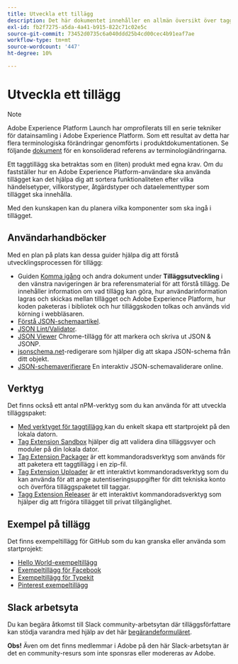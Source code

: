 ```yaml
---
title: Utveckla ett tillägg
description: Det här dokumentet innehåller en allmän översikt över tagghanteringsprocessen med länkar till ytterligare dokumentation för mer detaljerade processer.
exl-id: fb2f7275-a5da-4a41-b915-822c71c02e5c
source-git-commit: 73452d0735c6a040ddd25b4cd00cec4b91eaf7ae
workflow-type: tm+mt
source-wordcount: '447'
ht-degree: 10%

---
```


# Utveckla ett tillägg

>[!NOTE]
>
>Adobe Experience Platform Launch har omprofilerats till en serie tekniker för datainsamling i Adobe Experience Platform. Som ett resultat av detta har flera terminologiska förändringar genomförts i produktdokumentationen. Se följande [dokument](../../term-updates.md) för en konsoliderad referens av terminologiändringarna.

Ett taggtillägg ska betraktas som en (liten) produkt med egna krav. Om du fastställer hur en Adobe Experience Platform-användare ska använda tillägget kan det hjälpa dig att sortera funktionaliteten efter vilka händelsetyper, villkorstyper, åtgärdstyper och dataelementtyper som tillägget ska innehålla.

Med den kunskapen kan du planera vilka komponenter som ska ingå i tillägget.

## Användarhandböcker

Med en plan på plats kan dessa guider hjälpa dig att förstå utvecklingsprocessen för tillägg:

* Guiden [Komma igång](../getting-started.md) och andra dokument under **Tilläggsutveckling** i den vänstra navigeringen är bra referensmaterial för att förstå tillägg. De innehåller information om vad tillägg kan göra, hur användarinformation lagras och skickas mellan tillägget och Adobe Experience Platform, hur koden paketeras i bibliotek och hur tilläggskoden tolkas och används vid körning i webbläsaren.
* [Förstå JSON-schemaartikel](https://spacetelescope.github.io/understanding-json-schema/index.html#).
* [JSON Lint/Validator](https://jsonlint.com/).
* [JSON Viewer](https://chrome.google.com/webstore/detail/json-viewer/gbmdgpbipfallnflgajpaliibnhdgobh) Chrome-tillägg för att markera och skriva ut JSON &amp; JSONP.
* [jsonschema.net](https://jsonschema.net/#/editor)-redigerare som hjälper dig att skapa JSON-schema från ditt objekt.
* [JSON-schemaverifierare](https://www.jsonschemavalidator.net) En interaktiv JSON-schemavaliderare online.

## Verktyg

Det finns också ett antal nPM-verktyg som du kan använda för att utveckla tilläggspaket:

* [Med verktyget för taggtillägg ](https://www.npmjs.com/package/@adobe/reactor-scaffold) kan du enkelt skapa ett startprojekt på den lokala datorn.
* [Tag Extension Sandbox](https://www.npmjs.com/package/@adobe/reactor-sandbox) hjälper dig att validera dina tilläggsvyer och moduler på din lokala dator.
* [Tag Extension Packager](https://www.npmjs.com/package/@adobe/reactor-packager) är ett kommandoradsverktyg som används för att paketera ett taggtillägg i en zip-fil.
* [Tag Extension Uploader](https://www.npmjs.com/package/@adobe/reactor-uploader) är ett interaktivt kommandoradsverktyg som du kan använda för att ange autentiseringsuppgifter för ditt tekniska konto och överföra tilläggspaketet till taggar.
* [Tagg Extension Releaser](https://www.npmjs.com/package/@adobe/reactor-releaser) är ett interaktivt kommandoradsverktyg som hjälper dig att frigöra tillägget till privat tillgänglighet.

## Exempel på tillägg

Det finns exempeltillägg för GitHub som du kan granska eller använda som startprojekt:

* [Hello World-exempeltillägg](https://github.com/adobe/reactor-helloworld-extension)
* [Exempeltillägg för Facebook](https://github.com/Adobe-Marketing-Cloud-Activation/extension-facebookpixel)
* [Exempeltillägg för Typekit](https://github.com/jeffchasin/extension-typekit)
* [Pinterest exempeltillägg](https://github.com/jeffchasin/extension-pinterest)

## Slack arbetsyta

Du kan begära åtkomst till Slack community-arbetsytan där tilläggsförfattare kan stödja varandra med hjälp av det här [begärandeformuläret](https://docs.google.com/forms/d/e/1FAIpQLScq1m63YkDrRpvPLhzUqtfoleWiDDTTXZsSivIXRfFdlSMzpQ/viewform).

**Obs!** Även om det finns medlemmar i Adobe på den här Slack-arbetsytan är det en community-resurs som inte sponsras eller modereras av Adobe.

